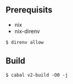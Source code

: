 
## Prerequisits

- nix
- nix-direnv

```
$ direnv allow
```


## Build

```
$ cabal v2-build -O0 -j
```
